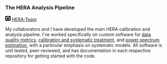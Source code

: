 ### The HERA Analysis Pipeline
<img src="../assets/img/square-github.svg" width="17" height="17">
<a href="https://github.com/hera-team" target="_blank">HERA-Team</a>

My collaborators and I have developed the main HERA calibration and analysis pipeline. I've worked specifically on custom software for <a href="https://github.com/HERA-Team/hera_qm" target="_blank">data quality metrics</a>, <a href="https://github.com/HERA-Team/hera_cal" target="_blank">calibration and systematic treatment</a>, and <a href="https://github.com/HERA-Team/hera_pspec" target="_blank">power spectrum estimation</a>, with a particular emphasis on systematic models. All software is unit tested, peer-reviewed, and has documentation in each respective repository for getting started with the code.
